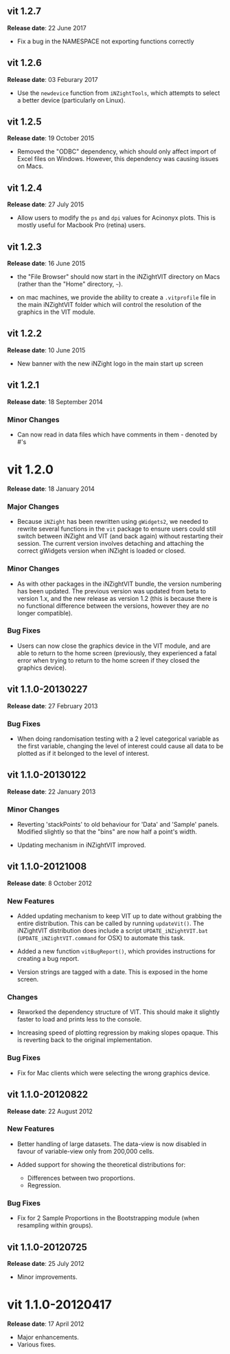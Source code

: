 ## vit 1.2.7
__Release date__: 22 June 2017

- Fix a bug in the NAMESPACE not exporting functions correctly


## vit 1.2.6
__Release date__: 03 Feburary 2017

- Use the `newdevice` function from `iNZightTools`, which attempts to select a better device
  (particularly on Linux).


## vit 1.2.5
__Release date__: 19 October 2015

- Removed the "ODBC" dependency, which should only affect
  import of Excel files on Windows. However, this dependency was
  causing issues on Macs.


## vit 1.2.4
__Release date__: 27 July 2015

- Allow users to modify the `ps` and `dpi` values
  for Acinonyx plots. This is mostly useful for Macbook Pro (retina)
  users.


## vit 1.2.3
__Release date__: 16 June 2015

- the "File Browser" should now start in the iNZightVIT
  directory on Macs (rather than the "Home" directory, `~`).

- on mac machines, we provide the ability to create a
  `.vitprofile` file in the main iNZightVIT folder which will
  control the resolution of the graphics in the VIT module.


## vit 1.2.2
__Release date__: 10 June 2015

- New banner with the new iNZight logo in the main start up screen


## vit 1.2.1
__Release date__: 18 September 2014

### Minor Changes

- Can now read in data files which have comments in them -
  denoted by #'s


# vit 1.2.0
__Release date__: 18 January 2014

### Major Changes

- Because `iNZight` has been rewritten using `gWidgets2`, we
  needed to rewrite several functions in the `vit` package to ensure
  users could still switch between iNZight and VIT (and back again)
  without restarting their session. The current version involves
  detaching and attaching the correct gWidgets version when iNZight
  is loaded or closed.

### Minor Changes

- As with other packages in the iNZightVIT bundle, the version
  numbering has been updated. The previous version was updated from
  beta to version 1.x, and the new release as version 1.2 (this is
  because there is no functional difference between the versions,
  however they are no longer compatible).


### Bug Fixes

- Users can now close the graphics device in the VIT module,
  and are able to return to the home screen (previously, they
  experienced a fatal error when trying to return to the home screen
  if they closed the graphics device).


## vit 1.1.0-20130227
__Release date__: 27 February 2013

### Bug Fixes

- When doing randomisation testing with a 2 level categorical
  variable as the first variable, changing the level of interest
  could cause all data to be plotted as if it belonged to the level
  of interest.


## vit 1.1.0-20130122
__Release date__: 22 January 2013

### Minor Changes

- Reverting 'stackPoints' to old behaviour for 'Data' and
  'Sample' panels. Modified slightly so that the "bins" are now half a
  point's width.

- Updating mechanism in iNZightVIT improved.


## vit 1.1.0-20121008
__Release date__: 8 October 2012

### New Features

- Added updating mechanism to keep VIT up to date without
  grabbing the entire distribution. This can be called by running
  `updateVit()`. The iNZightVIT distribution does include a
  script `UPDATE_iNZightVIT.bat`
  (`UPDATE_iNZightVIT.command` for OSX) to automate this task.

- Added a new function `vitBugReport()`, which provides
  instructions for creating a bug report.

- Version strings are tagged with a date. This is exposed in
  the home screen.

### Changes

- Reworked the dependency structure of VIT. This should make
  it slightly faster to load and prints less to the console.

- Increasing speed of plotting regression by making slopes
  opaque. This is reverting back to the original implementation.

### Bug Fixes

- Fix for Mac clients which were selecting the wrong graphics
  device.


## vit 1.1.0-20120822
__Release date__: 22 August 2012

### New Features

- Better handling of large datasets. The data-view is now
  disabled in favour of variable-view only from 200,000 cells.

- Added support for showing the theoretical distributions for:

  - Differences between two proportions.
  - Regression.

### Bug Fixes

- Fix for 2 Sample Proportions in the Bootstrapping module
  (when resampling within groups).


## vit 1.1.0-20120725
__Release date__: 25 July 2012

- Minor improvements.


# vit 1.1.0-20120417
__Release date__: 17 April 2012

- Major enhancements.
- Various fixes.
